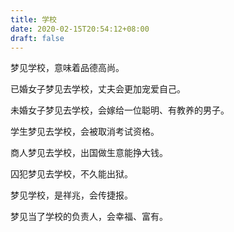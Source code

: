 ```yaml
---
title: 学校
date: 2020-02-15T20:54:12+08:00
draft: false
---
```


梦见学校，意味着品德高尚。



已婚女子梦见去学校，丈夫会更加宠爱自己。



未婚女子梦见去学校，会嫁给一位聪明、有教养的男子。



学生梦见去学校，会被取消考试资格。



商人梦见去学校，出国做生意能挣大钱。



囚犯梦见去学校，不久能出狱。



梦见学校，是祥兆，会传捷报。



梦见当了学校的负责人，会幸福、富有。

